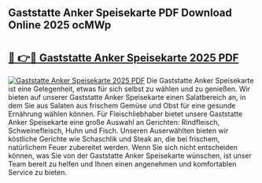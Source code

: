 ## Gaststatte Anker Speisekarte PDF Download Online 2025 ocMWp

# <h2><a href="http://gcari6k.nevu.top/?p=Gaststatte+Anker+Speisekarte">🔗 👉🔴 Gaststatte Anker Speisekarte 2025 PDF</a></h2>

[![Gaststatte Anker Speisekarte 2025 PDF](https://i.imgur.com/dBaPXMq.png)](http://gcari6k.nevu.top/?p=Gaststatte+Anker+Speisekarte)
Die Gaststatte Anker Speisekarte ist eine Gelegenheit, etwas für sich selbst zu wählen und zu genießen. Wir bieten auf unserer Gaststatte Anker Speisekarte einen Salatbereich an, in dem Sie aus Salaten aus frischem Gemüse und Obst für eine gesunde Ernährung wählen können. Für Fleischliebhaber bietet unsere Gaststatte Anker Speisekarte eine große Auswahl an Gerichten: Rindfleisch, Schweinefleisch, Huhn und Fisch. Unseren Auserwählten bieten wir köstliche Gerichte wie Schaschlik und Steak an, die bei frischem, natürlichem Feuer zubereitet werden. Wenn Sie sich nicht entscheiden können, was Sie von der Gaststatte Anker Speisekarte wünschen, ist unser Team bereit zu helfen und Ihnen einen angenehmen und komfortablen Service zu bieten.
